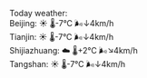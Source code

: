 Today weather:  
Beijing: ☀️   🌡️-7°C 🌬️↓4km/h  
Tianjin: ☀️   🌡️-7°C 🌬️↓4km/h  
Shijiazhuang: ☁️   🌡️+2°C 🌬️↘4km/h  
Tangshan: ☀️   🌡️-7°C 🌬️↓4km/h  
